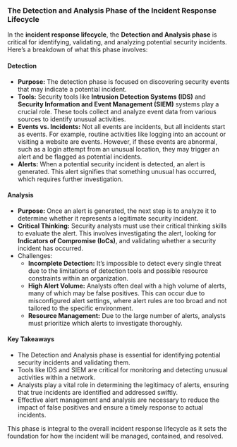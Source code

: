 ### **The Detection and Analysis Phase of the Incident Response Lifecycle**

In the **incident response lifecycle**, the **Detection and Analysis phase** is critical for identifying, validating, and analyzing potential security incidents. Here’s a breakdown of what this phase involves:

#### **Detection**

- **Purpose:** The detection phase is focused on discovering security events that may indicate a potential incident.
- **Tools:** Security tools like **Intrusion Detection Systems (IDS)** and **Security Information and Event Management (SIEM)** systems play a crucial role. These tools collect and analyze event data from various sources to identify unusual activities.
- **Events vs. Incidents:** Not all events are incidents, but all incidents start as events. For example, routine activities like logging into an account or visiting a website are events. However, if these events are abnormal, such as a login attempt from an unusual location, they may trigger an alert and be flagged as potential incidents.
- **Alerts:** When a potential security incident is detected, an alert is generated. This alert signifies that something unusual has occurred, which requires further investigation.

#### **Analysis**

- **Purpose:** Once an alert is generated, the next step is to analyze it to determine whether it represents a legitimate security incident.
- **Critical Thinking:** Security analysts must use their critical thinking skills to evaluate the alert. This involves investigating the alert, looking for **Indicators of Compromise (IoCs)**, and validating whether a security incident has occurred.
- Challenges:
  - **Incomplete Detection:** It’s impossible to detect every single threat due to the limitations of detection tools and possible resource constraints within an organization.
  - **High Alert Volume:** Analysts often deal with a high volume of alerts, many of which may be false positives. This can occur due to misconfigured alert settings, where alert rules are too broad and not tailored to the specific environment.
  - **Resource Management:** Due to the large number of alerts, analysts must prioritize which alerts to investigate thoroughly.

#### **Key Takeaways**

- The Detection and Analysis phase is essential for identifying potential security incidents and validating them.
- Tools like IDS and SIEM are critical for monitoring and detecting unusual activities within a network.
- Analysts play a vital role in determining the legitimacy of alerts, ensuring that true incidents are identified and addressed swiftly.
- Effective alert management and analysis are necessary to reduce the impact of false positives and ensure a timely response to actual incidents.

This phase is integral to the overall incident response lifecycle as it sets the foundation for how the incident will be managed, contained, and resolved.